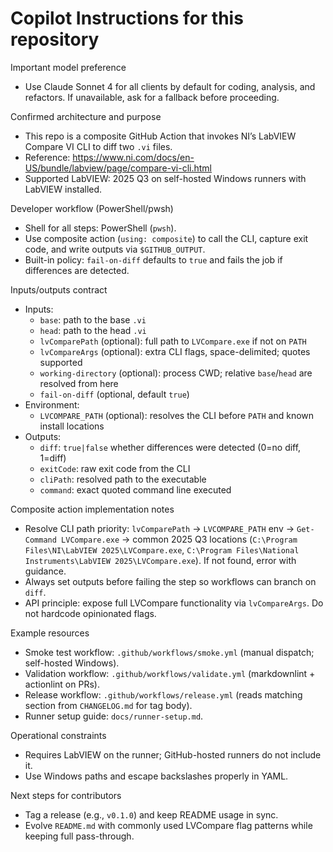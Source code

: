 # Copilot Instructions for this repository

Important model preference
- Use Claude Sonnet 4 for all clients by default for coding, analysis, and refactors. If unavailable, ask for a fallback before proceeding.

Confirmed architecture and purpose
- This repo is a composite GitHub Action that invokes NI’s LabVIEW Compare VI CLI to diff two `.vi` files.
- Reference: https://www.ni.com/docs/en-US/bundle/labview/page/compare-vi-cli.html
- Supported LabVIEW: 2025 Q3 on self-hosted Windows runners with LabVIEW installed.

Developer workflow (PowerShell/pwsh)
- Shell for all steps: PowerShell (`pwsh`).
- Use composite action (`using: composite`) to call the CLI, capture exit code, and write outputs via `$GITHUB_OUTPUT`.
- Built-in policy: `fail-on-diff` defaults to `true` and fails the job if differences are detected.

Inputs/outputs contract
- Inputs:
  - `base`: path to the base `.vi`
  - `head`: path to the head `.vi`
  - `lvComparePath` (optional): full path to `LVCompare.exe` if not on `PATH`
  - `lvCompareArgs` (optional): extra CLI flags, space-delimited; quotes supported
  - `working-directory` (optional): process CWD; relative `base`/`head` are resolved from here
  - `fail-on-diff` (optional, default `true`)
- Environment:
  - `LVCOMPARE_PATH` (optional): resolves the CLI before `PATH` and known install locations
- Outputs:
  - `diff`: `true|false` whether differences were detected (0=no diff, 1=diff)
  - `exitCode`: raw exit code from the CLI
  - `cliPath`: resolved path to the executable
  - `command`: exact quoted command line executed

Composite action implementation notes
- Resolve CLI path priority: `lvComparePath` → `LVCOMPARE_PATH` env → `Get-Command LVCompare.exe` → common 2025 Q3 locations (`C:\Program Files\NI\LabVIEW 2025\LVCompare.exe`, `C:\Program Files\National Instruments\LabVIEW 2025\LVCompare.exe`). If not found, error with guidance.
- Always set outputs before failing the step so workflows can branch on `diff`.
- API principle: expose full LVCompare functionality via `lvCompareArgs`. Do not hardcode opinionated flags.

Example resources
- Smoke test workflow: `.github/workflows/smoke.yml` (manual dispatch; self-hosted Windows).
- Validation workflow: `.github/workflows/validate.yml` (markdownlint + actionlint on PRs).
- Release workflow: `.github/workflows/release.yml` (reads matching section from `CHANGELOG.md` for tag body).
- Runner setup guide: `docs/runner-setup.md`.

Operational constraints
- Requires LabVIEW on the runner; GitHub-hosted runners do not include it.
- Use Windows paths and escape backslashes properly in YAML.

Next steps for contributors
- Tag a release (e.g., `v0.1.0`) and keep README usage in sync.
- Evolve `README.md` with commonly used LVCompare flag patterns while keeping full pass-through.
